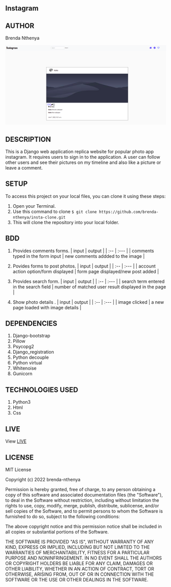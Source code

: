## Instagram

## AUTHOR
Brenda Nthenya

<img src="static/photos/ip2_screenshot.png">

## DESCRIPTION
This is a Django web application replica website for popular photo app instagram. It requires users to sign in to the application. A user can follow other users and see their pictures on my timeline and also like a picture or leave a comment. 

## SETUP 
To access this project on your local files, you can clone it using these steps:
1. Open your Terminal.
2. Use this command to clone `$ git clone https://github.com/brenda-nthenya/insta-clone.git`
3. This will clone the repository into your local folder.

## BDD 
1. Provides comments forms.
    | input    |     output  | 
      | :--        | :---        |
    | comments typed in the form input   | new comments addded to the image |

2. Povides forms to post photos.
    | input    |     output  | 
      | :--        | :---        |
    | account action option/form displayed   | form page displayed/new post added | 

3. Provides search form.
    | input    |     output  | 
      | :--        | :---        |
    | search term entered in the search field  | number of matched user result displayed in the page | 
           
4. Show photo details .
    | input    |     output  | 
      | :--        | :---        |
    | image clicked | a new page loaded with image details | 

## DEPENDENCIES
1. Django-bootstrap
2. Pillow
3. Psycopg2
4. Django_registration
5. Python decouple
6. Python virtual
7. Whitenoise
8. Gunicorn

## TECHNOLOGIES USED
1. Python3 
2. Html
3. Css

## LIVE
View [LIVE](https://instaglam-clone.herokuapp.com/)

## LICENSE
MIT License

Copyright (c) 2022 brenda-nthenya

Permission is hereby granted, free of charge, to any person obtaining a copy
of this software and associated documentation files (the "Software"), to deal
in the Software without restriction, including without limitation the rights
to use, copy, modify, merge, publish, distribute, sublicense, and/or sell
copies of the Software, and to permit persons to whom the Software is
furnished to do so, subject to the following conditions:

The above copyright notice and this permission notice shall be included in all
copies or substantial portions of the Software.

THE SOFTWARE IS PROVIDED "AS IS", WITHOUT WARRANTY OF ANY KIND, EXPRESS OR
IMPLIED, INCLUDING BUT NOT LIMITED TO THE WARRANTIES OF MERCHANTABILITY,
FITNESS FOR A PARTICULAR PURPOSE AND NONINFRINGEMENT. IN NO EVENT SHALL THE
AUTHORS OR COPYRIGHT HOLDERS BE LIABLE FOR ANY CLAIM, DAMAGES OR OTHER
LIABILITY, WHETHER IN AN ACTION OF CONTRACT, TORT OR OTHERWISE, ARISING FROM,
OUT OF OR IN CONNECTION WITH THE SOFTWARE OR THE USE OR OTHER DEALINGS IN THE
SOFTWARE.